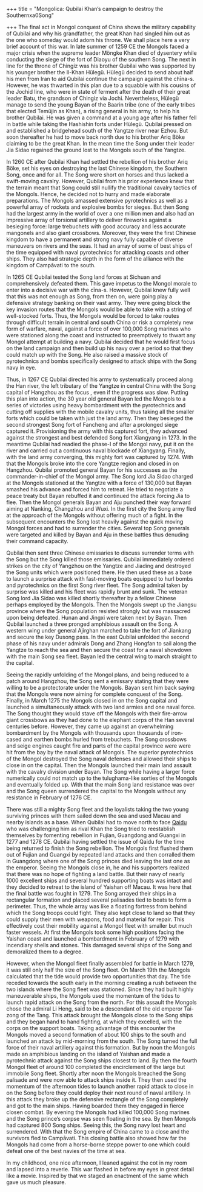 +++
title = "Mongolica: Qubilai Khan’s campaign to destroy the Southernxa0Song"

+++
The final act in Mongol conquest of China shows the military capability
of Qubilai and why his grandfather, the great Khan had singled him out
as the one who someday would adorn his throne. We shall place here a
very brief account of this war. In late summer of 1259 CE the Mongols
faced a major crisis when the supreme leader Möngke Khan died of
dysentery while conducting the siege of the fort of Diaoyu of the
southern Song. The next in line for the throne of Chingiz was his
brother Qubilai who was supported by his younger brother the Il-Khan
Hülegü. Hülegü decided to send about half his men from Iran to aid
Qubilai continue the campaign against the chīna-s. However, he was
thwarted in this plan due to a squabble with his cousins of the Jochid
line, who were in state of ferment after the death of their great leader
Batu, the grandson of Chingiz via Jochi. Nevertheless, Hülegü manage to
send the young Bayan of the Baarin tribe (one of the early tribes that
elected Temüjin as Khan), a rising general in his army, to help his
brother Qubilai. He was given a command at a young age after his father
fell in battle while taking the Hashishin forts under Hülegü. Qubilai
pressed on and established a bridgehead south of the Yangtze river near
Ezhou. But soon thereafter he had to move back north due to his brother
Ariq Böke claiming to be the great Khan. In the mean time the Song under
their leader Jia Sidao regained the ground lost to the Mongols south of
the Yangtze.

In 1260 CE after Qubilai Khan had settled the rebellion of his brother
Ariq Böke, set his eyes on destroying the last Chinese kingdom, the
Southern Song, once and for all. The Song were short on horses and thus
lacked a swift-moving cavalry. However, Qubilai from his prior
experience knew that the terrain meant that Song could still nullify the
traditional cavalry tactics of the Mongols. Hence, he decided not to
hurry and made elaborate preparations. The Mongols amassed extensive
pyrotechnics as well as a powerful array of rockets and explosive bombs
for sieges. But then Song had the largest army in the world of over a
one million men and also had an impressive array of torsional artillery
to deliver fireworks against a besieging force: large trebuchets with
good accuracy and less accurate mangonels and also giant crossbows.
Moreover, they were the first Chinese kingdom to have a permanent and
strong navy fully capable of diverse maneuvers on rivers and the seas.
It had an array of some of best ships of the time equipped with naval
pyrotechnics for attacking coasts and other ships. They also had
strategic depth in the form of the alliance with the kingdom of
Campāvati to the south.

In 1265 CE Qubilai tested the Song land forces at Sichuan and
comprehensively defeated them. This gave impetus to the Mongol morale to
enter into a decisive war with the cīna-s. However, Qubilai knew fully
well that this was not enough as Song, from then on, were going play a
defensive strategy banking on their vast army. They were going block the
key invasion routes that the Mongols would be able to take with a string
of well-stocked forts. Thus, the Mongols would be forced to take routes
through difficult terrain in central and south China or risk a
completely new form of warfare, naval, against a force of over 100,000
Song marines who were stationed along the coast and instructed to
preemptively to thwart any Mongol attempt at building a navy. Qubilai
decided that he would first focus on the land campaign and then build up
his navy over a period so that they could match up with the Song. He
also raised a massive stock of pyrotechnics and bombs specifically
designed to attack ships with the Song navy in eye.

Thus, in 1267 CE Qubilai directed his army to systematically proceed
along the Han river, the left tributary of the Yangtze in central China
with the Song capital of Hangzhou as the focus , even if the progress
was slow. Putting this plan into action, the 30 year old general Bayan
led the Mongols to a series of victories using heavy bombardment with
the pyrotechnics and cutting off supplies with the mobile cavalry units,
thus taking all the smaller forts which could be taken with just the
land army. Then they besieged the second strongest Song fort of Fancheng
and after a prolonged siege captured it. Provisioning the army with this
captured fort, they advanced against the strongest and best defended
Song fort Xiangyang in 1273. In the meantime Qubilai had readied the
phase-I of the Mongol navy, put it on the river and carried out a
continuous naval blockade of Xiangyang. Finally, with the land army
converging, this mighty fort was captured by 1274. With that the Mongols
broke into the core Yangtze region and closed in on Hangzhou. Qubilai
promoted general Bayan for his successes as the commander-in-chief of
the Mongol army. The Song lord Jia Sidao charged at the Mongols
stationed at the Yangtze with a force of 130,000 but Bayan smashed his
advance and forced him to retreat. He tried to negotiate a peace treaty
but Bayan rebuffed it and continued the attack forcing Jia to flee. Then
the Mongol generals Bayan and Aju punched their way forward aiming at
Nanking, Changzhou and Wuxi. In the first city the Song army fled at the
approach of the Mongols without offering much of a fight. In the
subsequent encounters the Song lost heavily against the quick moving
Mongol forces and had to surrender the cities. Several top Song generals
were targeted and killed by Bayan and Aju in these battles thus denuding
their command capacity.

Qubilai then sent three Chinese emissaries to discuss surrender terms
with the Song but the Song killed those emissaries. Qubilai immediately
ordered strikes on the city of Yangzhou on the Yangtze and Jiading and
destroyed the Song units which were positioned there. He then used these
as a base to launch a surprise attack with fast-moving boats equipped to
hurl bombs and pyrotechnics on the first Song river fleet. The Song
admiral taken by surprise was killed and his fleet was rapidly brunt and
sunk. The veteran Song lord Jia Sidao was killed shortly thereafter by a
fellow Chinese perhaps employed by the Mongols. Then the Mongols swept
up the Jiangsu province where the Song population resisted strongly but
was massacred upon being defeated. Hunan and Jingxi were taken next by
Bayan. Then Qubilai launched a three pronged amphibious assault on the
Song. A western wing under general Ajirghan marched to take the fort of
Jiankang and secure the key Dusong pass. In the east Qubilai unfolded
the second phase of his navy under admirals Dong and Zhang Hongfan to
sail along the Yangtze to reach the sea and then secure the coast for a
naval showdown with the main Song sea fleet. Bayan led the central wing
to march straight to the capital.

Seeing the rapidly unfolding of the Mongol plans, and being reduced to a
patch around Hangzhou, the Song sent a emissary stating that they were
willing to be a protectorate under the Mongols. Bayan sent him back
saying that the Mongols were now aiming for complete conquest of the
Song. Finally, in March 1275 the Mongols closed in on the Song capital
and launched a simultaneously attack with two land armies and one naval
force. The Song thought they would stave off the Mongols with their
fire-arrow giant crossbows as they had done to the elephant corps of the
Han several centuries before. However, they came up against an
overwhelming bombardment by the Mongols with thousands upon thousands of
iron-cased and earthen bombs hurled from trebuchets. The Song crossbows
and seige engines caught fire and parts of the capital province were
were hit from the bay by the naval attack of Mongols. The superior
pyrotechnics of the Mongol destroyed the Song naval defenses and allowed
their ships to close in on the capital. Then the Mongols launched their
main land assault with the cavalry division under Bayan. The Song while
having a larger force numerically could not match up to the
tulughama-like sorties of the Mongols and eventually folded up. With
that the main Song land resistance was over and the Song queen
surrendered the capital to the Mongols without any resistance in
February of 1276 CE.

There was still a mighty Song fleet and the loyalists taking the two
young surviving princes with them sailed down the sea and used Macau and
nearby islands as a base. When Qubilai had to move north to face
[Qaidu](https://manasataramgini.wordpress.com/2013/12/09/some-reflections-on-the-khans-qaidu-and-dua-and-the-great-khans-lost-legacy/)
who was challenging him as rival Khan the Song tried to reestablish
themselves by fomenting rebellion in Fujian, Guangdong and Guangxi in
1277 and 1278 CE. Qubilai having settled the issue of Qaidu for the time
being returned to finish the Song rebellion. The Mongols first flushed
them out of Fujian and Guangxi by repeated land attacks and then
corralled them in Guangdong where one of the Song princes died leaving
the last one as the emperor. Seeing the Mongols close in, he and his
supporters realized that there was no hope of fighting a land battle.
But their navy of nearly 1000 excellent ships and several hundred
supporting boats was intact and they decided to retreat to the island of
Yaishan off Macau. It was here that the final battle was fought in 1279.
The Song arrayed their ships in a rectangular formation and placed
several palisades tied to boats to form a perimeter. Thus, the whole
array was like a floating fortress from behind which the Song troops
could fight. They also kept close to land so that they could supply
their men with weapons, food and material for repair. This effectively
cost their mobility against a Mongol fleet with smaller but much faster
vessels. At first the Mongols took some high positions facing the
Yaishan coast and launched a bombardment in February of 1279 with
incendiary shells and stones. This damaged several ships of the Song and
demoralized them to a degree.

However, when the Mongol fleet finally assembled for battle in March
1279, it was still only half the size of the Song fleet. On March 19th
the Mongols calculated that the tide would provide two opportunities
that day. The tide receded towards the south early in the morning
creating a rush between the two islands where the Song fleet was
stationed. Since they had built highly maneuverable ships, the Mongols
used the momentum of the tides to launch rapid attack on the Song from
the north. For this assault the Mongols chose the admiral Li Heng, said
to be a descendant of the old emperor Tai-zong of the Tang. This attack
brought the Mongols close to the Song ships and they began hand to hand
fighting, at which they excelled, with the corps on the support boats.
Taking advantage of this encounter the Mongols moved a second formation
of about 100 ships to the south and launched an attack by mid-morning
from the south. The Song turned the full force of their naval artillery
against this formation. But by noon the Mongols made an amphibious
landing on the island of Yaishan and made a pyrotechnic attack against
the Song ships closest to land. By then the fourth Mongol fleet of
around 100 completed the encirclement of the large but immobile Song
fleet. Shortly after noon the Mongols breached the Song palisade and
were now able to attack ships inside it. They then used the momentum of
the afternoon tides to launch another rapid attack to close in on the
Song before they could deploy their next round of naval artillery. In
this attack they broke up the defensive rectangle of the Song completely
and got to the main ships. Having boarded them they engaged in fierce
closen combat. By evening the Mongols had killed 100,000 Song marines
and the Song prince’s corpse was seen floating in the sea. By then
Mongols had captured 800 Song ships. Seeing this, the Song navy lost
heart and surrendered. With that the Song empire of China came to a
close and the survivors fled to Campāvati. This closing battle also
showed how far the Mongols had come from a horse-borne steppe power to
one which could defeat one of the best navies of the time at sea.

In my childhood, one nice afternoon, I leaned against the cot in my room
and lapsed into a reverie. This war flashed in before my eyes in great
detail like a movie. Inspired by that we staged an enactment of the same
which gave us much pleasure.
